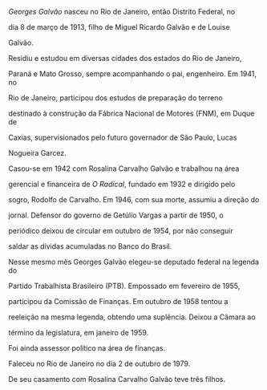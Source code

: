 

*Georges Galvão* nasceu no Rio de Janeiro, então Distrito Federal, no

dia 8 de março de 1913, filho de Miguel Ricardo Galvão e de Louise

Galvão.



Residiu e estudou em diversas cidades dos estados do Rio de Janeiro,

Paraná e Mato Grosso, sempre acompanhando o pai, engenheiro. Em 1941, no

Rio de Janeiro, participou dos estudos de preparação do terreno

destinado à construção da Fábrica Nacional de Motores (FNM), em Duque de

Caxias, supervisionados pelo futuro governador de São Paulo, Lucas

Nogueira Garcez.



Casou-se em 1942 com Rosalina Carvalho Galvão e trabalhou na área

gerencial e financeira de *O Radical*, fundado em 1932 e dirigido pelo

sogro, Rodolfo de Carvalho. Em 1946, com sua morte, assumiu a direção do

jornal. Defensor do governo de Getúlio Vargas a partir de 1950, o

periódico deixou de circular em outubro de 1954, por não conseguir

saldar as dívidas acumuladas no Banco do Brasil.



Nesse mesmo mês Georges Galvão elegeu-se deputado federal na legenda do

Partido Trabalhista Brasileiro (PTB). Empossado em fevereiro de 1955,

participou da Comissão de Finanças. Em outubro de 1958 tentou a

reeleição na mesma legenda, obtendo uma suplência. Deixou a Câmara ao

término da legislatura, em janeiro de 1959.



Foi ainda assessor político na área de finanças.



Faleceu no Rio de Janeiro no dia 2 de outubro de 1979.



De seu casamento com Rosalina Carvalho Galvão teve três filhos.




